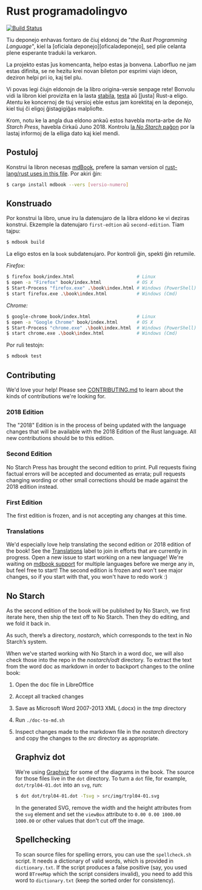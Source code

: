 # Rust programadolingvo

[![Build Status](https://travis-ci.org/rust-lang/book.svg?branch=master)](https://travis-ci.org/rust-lang/book)

Tiu deponejo enhavas fontaro de ĉiuj eldonoj de "*the Rust Programming Language*",
kiel la [oficiala deponejo][oficaladeponejo], sed plie celanta plene esperante traduki la verkaron.

[oficialadeponejo]: https://github.com/rust-lang/book

La projekto estas ĵus komencanta, helpo estas ja bonvena. Laborfluo ne jam estas
difinita, se ne hezitu krei novan bileton por esprimi viajn ideon, deziron helpi
pri io, kaj tiel plu.  

Vi povas legi ĉiujn eldonojn de la libro origina-versie senpage rete! 
Bonvolu vidi la libron kiel provizita en la lasta [stabila], [testa] aŭ [ĵusta]
Rust-a eligo.
Atentu ke koncernoj de tiuj versioj eble estus jam korektitaj en la deponejo,
kiel tiuj ĉi eligoj ĝistagigiĝas malpliofte.

[stabila]: https://doc.rust-lang.org/stable/book/
[testa]: https://doc.rust-lang.org/beta/book/
[ĵusa]: https://doc.rust-lang.org/nightly/book/

Krom, notu ke la angla dua eldono ankaŭ estos havebla morta-arbe de *No Starch Press*,
havebla ĉirkaŭ Juno 2018. Kontrolu [la *No Starch* paĝon][nostarch] por la lastaj
informoj de la elliga dato kaj kiel mendi.

[nostarch]: https://nostarch.com/rust

## Postuloj

Konstrui la libron necesas [mdBook], prefere la saman version ol
[rust-lang/rust uses in this file][rust-mdbook]. Por akiri ĝin:

[mdBook]: https://github.com/azerupi/mdBook
[rust-mdbook]: https://github.com/rust-lang/rust/blob/master/src/tools/rustbook/Cargo.toml

```bash
$ cargo install mdbook --vers [versio-numero]
```

## Konstruado

Por konstrui la libro, unue iru la datenujaro de la libra eldono ke vi
deziras konstrui. Ekzemple la datenujaro `first-edtion` aŭ
`second-edition`. Tiam tajpu:

```bash
$ mdbook build
```

La eligo estos en la `book` subdatenujaro. Por kontroli ĝin, spekti ĝin retumile.

_Firefox:_
```bash
$ firefox book/index.html                       # Linux
$ open -a "Firefox" book/index.html             # OS X
$ Start-Process "firefox.exe" .\book\index.html # Windows (PowerShell)
$ start firefox.exe .\book\index.html           # Windows (Cmd)
```

_Chrome:_
```bash
$ google-chrome book/index.html                 # Linux
$ open -a "Google Chrome" book/index.html       # OS X
$ Start-Process "chrome.exe" .\book\index.html  # Windows (PowerShell)
$ start chrome.exe .\book\index.html            # Windows (Cmd)
```

Por ruli testojn:

```bash
$ mdbook test
```

## Contributing

We'd love your help! Please see [CONTRIBUTING.md][contrib] to learn about the
kinds of contributions we're looking for.

### 2018 Edition

The "2018" Edition is in the process of being updated with the language changes 
that will be available with the 2018 Edition of the Rust language. All new 
contributions should be to this edition.

### Second Edition

No Starch Press has brought the second edition to print. Pull requests fixing
factual errors will be accepted and documented as errata; pull requests changing
wording or other small corrections should be made against the 2018 edition instead.

### First Edition

The first edition is frozen, and is not accepting any changes at this time.


[contrib]: https://github.com/rust-lang/book/blob/master/CONTRIBUTING.md

### Translations

We'd especially love help translating the second edition or 2018 edition of the book! See the
[Translations] label to join in efforts that are currently in progress. Open
a new issue to start working on a new language! We're waiting on [mdbook
support] for multiple languages before we merge any in, but feel free to
start! The second edition is frozen and won't see major
changes, so if you start with that, you won't have to redo work :)

[Translations]: https://github.com/rust-lang/book/issues?q=is%3Aopen+is%3Aissue+label%3ATranslations
[mdbook support]: https://github.com/azerupi/mdBook/issues/5

## No Starch

As the second edition of the book will be published by No Starch, we first
iterate here, then ship the text off to No Starch. Then they do editing, and we
fold it back in.

As such, there’s a directory, *nostarch*, which corresponds to the text in No
Starch’s system.

When we've started working with No Starch in a word doc, we will also check
those into the repo in the *nostarch/odt* directory. To extract the text from
the word doc as markdown in order to backport changes to the online book:

1. Open the doc file in LibreOffice
1. Accept all tracked changes
1. Save as Microsoft Word 2007-2013 XML (.docx) in the *tmp* directory
1. Run `./doc-to-md.sh`
1. Inspect changes made to the markdown file in the *nostarch* directory and
   copy the changes to the *src* directory as appropriate.

   ## Graphviz dot

   We're using [Graphviz](http://graphviz.org/) for some of the diagrams in the
   book. The source for those files live in the `dot` directory. To turn a `dot`
   file, for example, `dot/trpl04-01.dot` into an `svg`, run:

   ```bash
   $ dot dot/trpl04-01.dot -Tsvg > src/img/trpl04-01.svg
   ```

   In the generated SVG, remove the width and the height attributes from the `svg`
   element and set the `viewBox` attribute to `0.00 0.00 1000.00 1000.00` or other
   values that don't cut off the image.

   ## Spellchecking

   To scan source files for spelling errors, you can use the `spellcheck.sh`
   script. It needs a dictionary of valid words, which is provided in
   `dictionary.txt`. If the script produces a false positive (say, you used word
   `BTreeMap` which the script considers invalid), you need to add this word to
   `dictionary.txt` (keep the sorted order for consistency).
